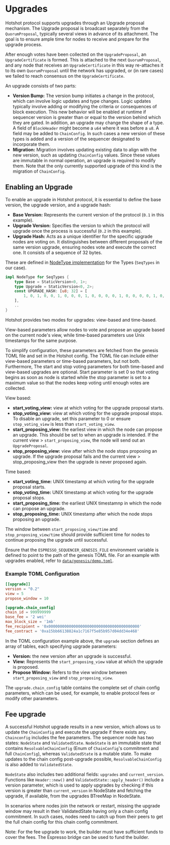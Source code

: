 # Upgrades

Hotshot protocol supports upgrades through an Upgrade proposal mechanism. The Upgrade proposal is broadcast separately from the `QuorumProposal`, typically several views in advance of its attachment. The goal is to ensure ample time for nodes to receive and prepare for the upgrade process.

After enough votes have been collected on the `UpgradeProposal`, an `UpgradeCertificate` is formed. This is attached to the next `QuorumProposal`, and any node that receives an `UpgradeCertificate` in this way re-attaches it to its own `QuorumProposal` until the network has upgraded, or (in rare cases) we failed to reach consensus on the `UpgradeCertificate`.

An upgrade consists of two parts:

- **Version Bump:** The version bump initiates a change in the protocol, which can involve logic updates and type changes. Logic updates typically involve adding or modifying the criteria or consequences of block execution. This new behavior will be enabled at runtime if sequencer version is greater than or equal to the version behind which they are gated. In addition, an upgrade may change the shape of a type. A field of `BlockHeader` might become a `u64` where it was before a `u8`. A field may be added to `ChainConfig`. In such cases a new version of these types is added and a version of the sequencer designated to incorporate them.
- **Migration:** Migration involves updating existing data to align with the new version, such as updating `ChainConfig` values. Since these values are immutable in normal operation, an upgrade is required to modify them. Note that the only currently supported upgrade of this kind is the migration of `ChainConfig`.

## Enabling an Upgrade

To enable an upgrade in Hotshot protocol, it is essential to define the base version, the upgrade version, and a upgrade hash:

- **Base Version:** Represents the current version of the protocol (`0.1` in this example).
- **Upgrade Version:** Specifies the version to which the protocol will upgrade once the process is successful (`0.2` in this example).
- **Upgrade Hash:** Acts as a unique identifier for the specific upgrade nodes are voting on. It distinguishes between different proposals of the same version upgrade, ensuring nodes vote and execute the correct one. It consists of a sequence of 32 bytes.

These are defined in [NodeType implementation](../types/src/v0/mod.rs) for the Types (`SeqTypes` in our case).
```rust
impl NodeType for SeqTypes {
	type Base = StaticVersion<0, 1>;
	type Upgrade = StaticVersion<0, 2>;
	const UPGRADE_HASH: [u8; 32] = [
		1, 0, 1, 0, 0, 1, 0, 0, 0, 1, 0, 0, 0, 0, 1, 0, 0, 0, 0, 1, 0, 0, 0, 0, 0, 1, 0, 0, 0, 0, 0, 0,
	],
	..
}
```

Hotshot provides two modes for upgrades: view-based and time-based.

View-based parameters allow nodes to vote and propose an upgrade based on the current node's view, while time-based parameters use Unix timestamps for the same purpose.

To simplify configuration, these parameters are fetched from the genesis TOML file and set in the Hotshot config. The TOML file can include either view-based parameters or time-based parameters, but not both.
Furthermore, The start and stop voting parameters for both time-based and view-based upgrades are optional. Start parameter is set 0 so that voting begins as soon as node is started  while the stop parameter is set to a maximum value so that the nodes keep voting until enough votes are collected.

View based:
- **start_voting_view:**  view at which voting for the upgrade proposal starts.
- **stop_voting_view:**  view at which voting for the upgrade proposal stops. To disable an upgrade, set this parameter to 0 or ensure `stop_voting_view` is less than `start_voting_view`.
- **start_proposing_view:** the earliest view in which the node can propose an upgrade. This should be set to when an upgrade is intended. If the current view > `start_proposing_view`, the node will send out an `UpgradeProposal`.
- **stop_proposing_view:** view after which the node stops proposing an upgrade. If the upgrade proposal fails and the current view > stop_proposing_view then the upgrade is never proposed again.

Time based:
- **start_voting_time:**  UNIX timestamp at which voting for the upgrade proposal starts.
- **stop_voting_time:**  UNIX timestamp at which voting for the upgrade proposal stops.
- **start_proposing_time:** the earliest UNIX timestamnp in which the node can propose an upgrade.
- **stop_proposing_time:** UNIX timestamp after which the node stops proposing an upgrade.


The window between `start_proposing_view/time` and `stop_proposing_view/time` should provide sufficient time for nodes to continue proposing the upgrade until successful.

Ensure that the `ESPRESSO_SEQUENCER_GENESIS_FILE` environment variable is defined to point to the path of the genesis TOML file. For an example with upgrades enabled, refer to [`data/genesis/demo.toml`](../data/genesis/demo.toml).

### Example TOML Configuration

```toml
[[upgrade]]
version = "0.2"
view = 5
propose_window = 10

[upgrade.chain_config]
chain_id = 999999999
base_fee = '2 wei'
max_block_size = '1mb'
fee_recipient = '0x0000000000000000000000000000000000000000'
fee_contract = '0xa15bb66138824a1c7167f5e85b957d04dd34e468'
```
In the TOML configuration example above, the `upgrade` section defines an array of tables, each specifying upgrade parameters:

- **Version:** the new version after an upgrade is successful.
- **View:** Represents the `start_proposing_view` value at which the upgrade is proposed.
- **Propose Window:** Refers to the view window between `start_proposing_view` and `stop_proposing_view`.

The `upgrade.chain_config` table contains the complete set of chain config parameters, which can be used, for example, to enable protocol fees or modify other parameters.


## Fee upgrade

A successful Hotshot upgrade results in a new version, which allows us to update the `ChainConfig` and execute the upgrade if there exists any. `Chainconfig` includes the fee parameters. The sequencer node has two states: `NodeState` and `ValidatedState`. `NodeState` is an immutable state that contains `ResolvableChainConfig` (Enum of `ChainConfig`'s commitment and full `ChainConfig`), whereas `ValidatedState` is a mutable state. To make updates to the chain config post-upgrade possible, `ResolvableChainConfig` is also added to `ValidatedState`.

`NodeState` also includes two additional fields: `upgrades` and `current_version`. Functions like `Header::new()` and `ValidatedState::apply_header()` include a version parameter, which is used to apply upgrades by checking if this version is greater than  `current_version` in NodeState and fetching the upgrade, if available, from the upgrades BTreeMap in NodeState.

In scenarios where nodes join the network or restart, missing the upgrade window may result in their ValidatedState having only a chain config commitment. In such cases, nodes need to catch up from their peers to get the  full chain config for this chain config commitment.

Note: For the fee upgrade to work, the builder must have sufficient funds to cover the fees. The Espresso bridge can be used to fund the builder.
